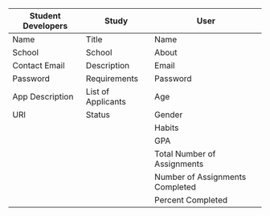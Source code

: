 Student Developers | Study              | User
------------------ | ------------------ | ----
Name               | Title              | Name
School             | School             | About
Contact Email      | Description        | Email
Password           | Requirements       | Password
App Description    | List of Applicants | Age
URl                | Status             | Gender
                   |                    | Habits
                   |                    | GPA
                   |                    | Total Number of Assignments
                   |                    | Number of Assignments Completed
                   |                    | Percent Completed